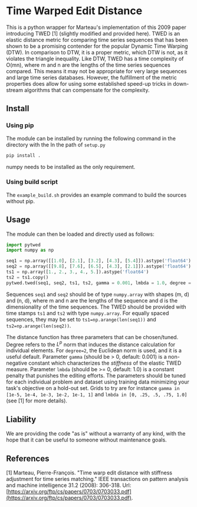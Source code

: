 # Time Warped Edit Distance

This is a python wrapper for Marteau's implementation of this 2009 paper introducing TWED [1] (slightly modified and provided here). TWED is an elastic distance metric for comparing time series sequences that has been shown to be a promising contender for the popular Dynamic Time Warping (DTW). In comparison to DTW, it is a proper metric, which DTW is not, as it violates the triangle inequality. Like DTW, TWED has a time complexity of O(mn), where m and n are the lengths of the time series sequences compared. This means it may not be appropriate for very large sequences and large time series databases. However, the fulfillment of the metric properties does allow for using some established speed-up tricks in down-stream algorithms that can compensate for the complexity. 

## Install

### Using pip

The module can be installed by running the following command in the directory with the In the path of `setup.py`

```bash
pip install .
```

numpy needs to be installed as the only requirement.

### Using build script

The `example_build.sh` provides an example command to build the sources without pip. 

## Usage

The module can then be loaded and directly used as follows:

```python
import pytwed
import numpy as np

seq1 = np.array([[1.0], [2.1], [3.2], [4.3], [5.4]]).astype('float64')
seq2 = np.array([[9.8], [7.6], [6.5], [4.3], [2.1]]).astype('float64')
ts1 = np.array([1., 2., 3., 4., 5.]).astype('float64')
ts2 = ts1.copy()
pytwed.twed(seq1, seq2, ts1, ts2, gamma = 0.001, lmbda = 1.0, degree = 2)
```

Sequences `seq1` and `seq2` should be of type `numpy.array` with shapes (m, d) and (n, d), where m and n are the lengths of the sequence and d is the dimensionality of the time sequences. The TWED should be provided with time stamps `ts1` and `ts2` with type `numpy.array`. For equally spaced sequences, they may be set to `ts1=np.arange(len(seq1))` and `ts2=np.arange(len(seq2))`. 

The distance function has three parameters that can be chosen/tuned. Degree refers to the $L^p$ norm that induces the distance calculation for individual elements. For `degree=2`, the Euclidean norm is used, and it is a useful default. Parameter `gamma` (should be > 0, default: 0.001) is a non-negative constant which characterizes the _stiffness_ of the elastic TWED measure. Parameter `lmbda` (should be >= 0, default: 1.0) is a constant penalty that punishes the editing efforts. The parameters should be tuned for each individual problem and dataset using training data minimizing your task's objective on a hold-out set. Grids to try are for instance `gamma in [1e-5, 1e-4, 1e-3, 1e-2, 1e-1, 1]` and `lmbda in [0, .25, .5, .75, 1.0]` (see [1] for more details).

## Liability

We are providing the code "as is" without a warranty of any kind, with the hope that it can be useful to someone without maintenance goals.

## References

[1] Marteau, Pierre-François. "Time warp edit distance with stiffness adjustment for time series matching." IEEE transactions on pattern analysis and machine intelligence 31.2 (2008): 306-318. Url: [https://arxiv.org/ftp/cs/papers/0703/0703033.pdf](https://arxiv.org/ftp/cs/papers/0703/0703033.pdf).